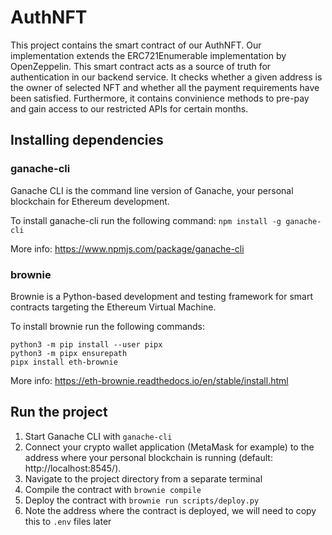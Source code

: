 # AuthNFT
This project contains the smart contract of our AuthNFT. Our implementation extends the ERC721Enumerable implementation by OpenZeppelin. This smart contract acts as a source of truth for authentication in our backend service. It checks whether a given address is the owner of selected NFT and whether all the payment requirements have been satisfied. Furthermore, it contains convinience methods to pre-pay and gain access to our restricted APIs for certain months.

## Installing dependencies
### ganache-cli
Ganache CLI is the command line version of Ganache, your personal blockchain for Ethereum development. 

To install ganache-cli run the following command: `npm install -g ganache-cli`

More info: https://www.npmjs.com/package/ganache-cli

### brownie
Brownie is a Python-based development and testing framework for smart contracts targeting the Ethereum Virtual Machine.

To install brownie run the following commands:
```
python3 -m pip install --user pipx
python3 -m pipx ensurepath
pipx install eth-brownie
```
More info: https://eth-brownie.readthedocs.io/en/stable/install.html

## Run the project
1. Start Ganache CLI with `ganache-cli`
2. Connect your crypto wallet application (MetaMask for example) to the address where your personal blockchain is running (default: http://localhost:8545/).
3. Navigate to the project directory from a separate terminal
4. Compile the contract with `brownie compile`
5. Deploy the contract with `brownie run scripts/deploy.py`
6. Note the address where the contract is deployed, we will need to copy this to `.env` files later
